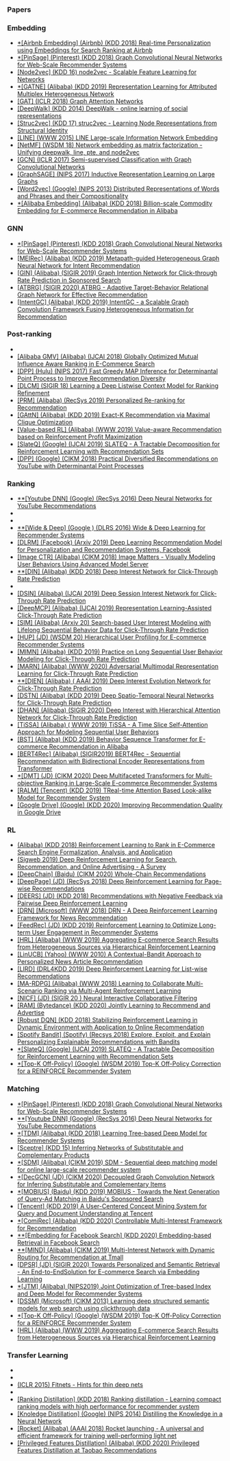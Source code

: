 
### Papers

### Embedding
* [*[Airbnb Embedding]  (Airbnb) (KDD 2018) Real-time Personalization using Embeddings for Search Ranking at Airbnb](https://github.com/guyulongcs/Deep-Learning-for-Search-Recommendation-Advertisements/blob/master/Embedding/%2A%5BAirbnb%20Embedding%5D%20%20%28Airbnb%29%20%28KDD%202018%29%20Real-time%20Personalization%20using%20Embeddings%20for%20Search%20Ranking%20at%20Airbnb.pdf) <br />
* [*[PinSage] (Pinterest) (KDD 2018) Graph Convolutional Neural Networks for Web-Scale Recommender Systems](https://github.com/guyulongcs/Deep-Learning-for-Search-Recommendation-Advertisements/blob/master/Embedding/%2A%5BPinSage%5D%20%28Pinterest%29%20%28KDD%202018%29%20Graph%20Convolutional%20Neural%20Networks%20for%20Web-Scale%20Recommender%20Systems.pdf) <br />
* [[Node2vec] (KDD 16) node2vec - Scalable Feature Learning for Networks](https://github.com/guyulongcs/Deep-Learning-for-Search-Recommendation-Advertisements/blob/master/Embedding/%5BNode2vec%5D%20%28KDD%2016%29%20node2vec%20-%20Scalable%20Feature%20Learning%20for%20Networks.pdf) <br />
* [*[GATNE] (Alibaba) (KDD 2019) Representation Learning for Attributed Multiplex Heterogeneous Network](https://github.com/guyulongcs/Deep-Learning-for-Search-Recommendation-Advertisements/blob/master/Embedding/%2A%5BGATNE%5D%20%28Alibaba%29%20%28KDD%202019%29%20Representation%20Learning%20for%20Attributed%20Multiplex%20Heterogeneous%20Network.pdf) <br />
* [[GAT]  (ICLR 2018) Graph Attention Networks](https://github.com/guyulongcs/Deep-Learning-for-Search-Recommendation-Advertisements/blob/master/Embedding/%5BGAT%5D%20%20%28ICLR%202018%29%20Graph%20Attention%20Networks.pdf) <br />
* [[DeepWalk] (KDD 2014) DeepWalk - online learning of social representations](https://github.com/guyulongcs/Deep-Learning-for-Search-Recommendation-Advertisements/blob/master/Embedding/%5BDeepWalk%5D%20%28KDD%202014%29%20DeepWalk%20-%20online%20learning%20of%20social%20representations.pdf) <br />
* [[Struc2vec] (KDD 17) struc2vec - Learning Node Representations from Structural Identity](https://github.com/guyulongcs/Deep-Learning-for-Search-Recommendation-Advertisements/blob/master/Embedding/%5BStruc2vec%5D%20%28KDD%2017%29%20struc2vec%20-%20Learning%20Node%20Representations%20from%20Structural%20Identity.pdf) <br />
* [[LINE] (WWW 2015) LINE Large-scale Information Network Embedding](https://github.com/guyulongcs/Deep-Learning-for-Search-Recommendation-Advertisements/blob/master/Embedding/%5BLINE%5D%20%28WWW%202015%29%20LINE%20Large-scale%20Information%20Network%20Embedding.pdf) <br />
* [[NetMF] (WSDM 18) Network embedding as matrix factorization - Unifying deepwalk, line, pte, and node2vec](https://github.com/guyulongcs/Deep-Learning-for-Search-Recommendation-Advertisements/blob/master/Embedding/%5BNetMF%5D%20%28WSDM%2018%29%20Network%20embedding%20as%20matrix%20factorization%20-%20Unifying%20deepwalk%2C%20line%2C%20pte%2C%20and%20node2vec.pdf) <br />
* [[GCN]  (ICLR 2017) Semi-supervised Classification with Graph Convolutional Networks ](https://github.com/guyulongcs/Deep-Learning-for-Search-Recommendation-Advertisements/blob/master/Embedding/%5BGCN%5D%20%20%28ICLR%202017%29%20Semi-supervised%20Classification%20with%20Graph%20Convolutional%20Networks%20.pdf) <br />
* [[GraphSAGE] (NIPS 2017)  Inductive Representation Learning on Large Graphs](https://github.com/guyulongcs/Deep-Learning-for-Search-Recommendation-Advertisements/blob/master/Embedding/%5BGraphSAGE%5D%20%28NIPS%202017%29%20%20Inductive%20Representation%20Learning%20on%20Large%20Graphs.pdf) <br />
* [[Word2vec] (Google) (NIPS 2013) Distributed Representations of Words and Phrases and their Compositionality ](https://github.com/guyulongcs/Deep-Learning-for-Search-Recommendation-Advertisements/blob/master/Embedding/%5BWord2vec%5D%20%28Google%29%20%28NIPS%202013%29%20Distributed%20Representations%20of%20Words%20and%20Phrases%20and%20their%20Compositionality%20.pdf) <br />
* [*[Alibaba Embedding] (Alibaba) (KDD 2018) Billion-scale Commodity Embedding for E-commerce Recommendation in Alibaba](https://github.com/guyulongcs/Deep-Learning-for-Search-Recommendation-Advertisements/blob/master/Embedding/%2A%5BAlibaba%20Embedding%5D%20%28Alibaba%29%20%28KDD%202018%29%20Billion-scale%20Commodity%20Embedding%20for%20E-commerce%20Recommendation%20in%20Alibaba.pdf) <br />

### GNN
* [*[PinSage] (Pinterest) (KDD 2018) Graph Convolutional Neural Networks for Web-Scale Recommender Systems](https://github.com/guyulongcs/Deep-Learning-for-Search-Recommendation-Advertisements/blob/master/GNN/%2A%5BPinSage%5D%20%28Pinterest%29%20%28KDD%202018%29%20Graph%20Convolutional%20Neural%20Networks%20for%20Web-Scale%20Recommender%20Systems.pdf) <br />
* [[MEIRec] (Alibaba) (KDD 2019) Metapath-guided Heterogeneous Graph Neural Network for Intent Recommendation](https://github.com/guyulongcs/Deep-Learning-for-Search-Recommendation-Advertisements/blob/master/GNN/%5BMEIRec%5D%20%28Alibaba%29%20%28KDD%202019%29%20Metapath-guided%20Heterogeneous%20Graph%20Neural%20Network%20for%20Intent%20Recommendation.pdf) <br />
* [[GIN] (Alibaba) (SIGIR 2019) Graph Intention Network for Click-through Rate Prediction in Sponsored Search](https://github.com/guyulongcs/Deep-Learning-for-Search-Recommendation-Advertisements/blob/master/GNN/%5BGIN%5D%20%28Alibaba%29%20%28SIGIR%202019%29%20Graph%20Intention%20Network%20for%20Click-through%20Rate%20Prediction%20in%20Sponsored%20Search.pdf) <br />
* [ [ATBRG] (SIGIR 2020) ATBRG - Adaptive Target-Behavior Relational Graph Network for Effective Recommendation](https://github.com/guyulongcs/Deep-Learning-for-Search-Recommendation-Advertisements/blob/master/GNN/%5BATBRG%5D%20%28SIGIR%202020%29%20ATBRG%20-%20Adaptive%20Target-Behavior%20Relational%20Graph%20Network%20for%20Effective%20Recommendation.pdf) <br />
* [[IntentGC] (Alibaba) (KDD 2019) IntentGC - a Scalable Graph Convolution Framework Fusing Heterogeneous Information for Recommendation](https://github.com/guyulongcs/Deep-Learning-for-Search-Recommendation-Advertisements/blob/master/GNN/%5BIntentGC%5D%20%28Alibaba%29%20%28KDD%202019%29%20IntentGC%20-%20a%20Scalable%20Graph%20Convolution%20Framework%20Fusing%20Heterogeneous%20Information%20for%20Recommendation.pdf) <br />

### Post-ranking
* [](https://github.com/guyulongcs/Deep-Learning-for-Search-Recommendation-Advertisements/blob/master/Post-ranking/Seq2Slate) <br />
* [[Alibaba GMV] (Alibaba) (IJCAI 2018) Globally Optimized Mutual Influence Aware Ranking in E-Commerce Search](https://github.com/guyulongcs/Deep-Learning-for-Search-Recommendation-Advertisements/blob/master/Post-ranking/%5BAlibaba%20GMV%5D%20%28Alibaba%29%20%28IJCAI%202018%29%20Globally%20Optimized%20Mutual%20Influence%20Aware%20Ranking%20in%20E-Commerce%20Search.pdf) <br />
* [[DPP] (Hulu) (NIPS 2017) Fast Greedy MAP Inference for Determinantal Point Process to Improve Recommendation Diversity](https://github.com/guyulongcs/Deep-Learning-for-Search-Recommendation-Advertisements/blob/master/Post-ranking/%5BDPP%5D%20%28Hulu%29%20%28NIPS%202017%29%20Fast%20Greedy%20MAP%20Inference%20for%20Determinantal%20Point%20Process%20to%20Improve%20Recommendation%20Diversity.pdf) <br />
* [[DLCM] (SIGIR 18) Learning a Deep Listwise Context Model for Ranking Refinement](https://github.com/guyulongcs/Deep-Learning-for-Search-Recommendation-Advertisements/blob/master/Post-ranking/%5BDLCM%5D%20%28SIGIR%2018%29%20Learning%20a%20Deep%20Listwise%20Context%20Model%20for%20Ranking%20Refinement.pdf) <br />
* [[PRM] (Alibaba) (RecSys 2019) Personalized Re-ranking for Recommendation](https://github.com/guyulongcs/Deep-Learning-for-Search-Recommendation-Advertisements/blob/master/Post-ranking/%5BPRM%5D%20%28Alibaba%29%20%28RecSys%202019%29%20Personalized%20Re-ranking%20for%20Recommendation.pdf) <br />
* [[GAttN] (Alibaba) (KDD 2019) Exact-K Recommendation via Maximal Clique Optimization](https://github.com/guyulongcs/Deep-Learning-for-Search-Recommendation-Advertisements/blob/master/Post-ranking/%5BGAttN%5D%20%28Alibaba%29%20%28KDD%202019%29%20Exact-K%20Recommendation%20via%20Maximal%20Clique%20Optimization.pdf) <br />
* [[Value-based RL] (Alibaba) (WWW 2019) Value-aware Recommendation based on Reinforcement Profit Maximization](https://github.com/guyulongcs/Deep-Learning-for-Search-Recommendation-Advertisements/blob/master/Post-ranking/%5BValue-based%20RL%5D%20%28Alibaba%29%20%28WWW%202019%29%20Value-aware%20Recommendation%20based%20on%20Reinforcement%20Profit%20Maximization.pdf) <br />
* [[SlateQ] (Google) (IJCAI 2019) SLATEQ - A Tractable Decomposition for Reinforcement Learning with Recommendation Sets](https://github.com/guyulongcs/Deep-Learning-for-Search-Recommendation-Advertisements/blob/master/Post-ranking/%5BSlateQ%5D%20%28Google%29%20%28IJCAI%202019%29%20SLATEQ%20-%20A%20Tractable%20Decomposition%20for%20Reinforcement%20Learning%20with%20Recommendation%20Sets.pdf) <br />
* [[DPP] (Google) (CIKM 2018) Practical Diversified Recommendations on YouTube with Determinantal Point Processes](https://github.com/guyulongcs/Deep-Learning-for-Search-Recommendation-Advertisements/blob/master/Post-ranking/%5BDPP%5D%20%28Google%29%20%28CIKM%202018%29%20Practical%20Diversified%20Recommendations%20on%20YouTube%20with%20Determinantal%20Point%20Processes.pdf) <br />

### Ranking
* [**[Youtube DNN] (Google) (RecSys 2016) Deep Neural Networks for YouTube Recommendations](https://github.com/guyulongcs/Deep-Learning-for-Search-Recommendation-Advertisements/blob/master/Ranking/%2A%2A%5BYoutube%20DNN%5D%20%28Google%29%20%28RecSys%202016%29%20Deep%20Neural%20Networks%20for%20YouTube%20Recommendations.pdf) <br />
* [](https://github.com/guyulongcs/Deep-Learning-for-Search-Recommendation-Advertisements/blob/master/Ranking/Classic) <br />
* [](https://github.com/guyulongcs/Deep-Learning-for-Search-Recommendation-Advertisements/blob/master/Ranking/Cross) <br />
* [**[Wide & Deep] (Google ) (DLRS 2016) Wide & Deep Learning for Recommender Systems](https://github.com/guyulongcs/Deep-Learning-for-Search-Recommendation-Advertisements/blob/master/Ranking/%2A%2A%5BWide%20%26%20Deep%5D%20%28Google%20%29%20%28DLRS%202016%29%20Wide%20%26%20Deep%20Learning%20for%20Recommender%20Systems.pdf) <br />
* [[DLRM] (Facebook) (Arxiv 2019) Deep Learning Recommendation Model for Personalization and Recommendation Systems, Facebook](https://github.com/guyulongcs/Deep-Learning-for-Search-Recommendation-Advertisements/blob/master/Ranking/%5BDLRM%5D%20%28Facebook%29%20%28Arxiv%202019%29%20Deep%20Learning%20Recommendation%20Model%20for%20Personalization%20and%20Recommendation%20Systems%2C%20Facebook.pdf) <br />
* [[Image CTR] (Alibaba) (CIKM 2018) Image Matters - Visually Modeling User Behaviors Using Advanced Model Server](https://github.com/guyulongcs/Deep-Learning-for-Search-Recommendation-Advertisements/blob/master/Ranking/%5BImage%20CTR%5D%20%28Alibaba%29%20%28CIKM%202018%29%20Image%20Matters%20-%20Visually%20Modeling%20User%20Behaviors%20Using%20Advanced%20Model%20Server.pdf) <br />
* [**[DIN] (Alibaba) (KDD 2018) Deep Interest Network for Click-Through Rate Prediction](https://github.com/guyulongcs/Deep-Learning-for-Search-Recommendation-Advertisements/blob/master/Ranking/%2A%2A%5BDIN%5D%20%28Alibaba%29%20%28KDD%202018%29%20Deep%20Interest%20Network%20for%20Click-Through%20Rate%20Prediction.pdf) <br />
* [](https://github.com/guyulongcs/Deep-Learning-for-Search-Recommendation-Advertisements/blob/master/Ranking/Multi-task) <br />
* [[DSIN] (Alibaba) (IJCAI 2019) Deep Session Interest Network for Click-Through Rate Prediction](https://github.com/guyulongcs/Deep-Learning-for-Search-Recommendation-Advertisements/blob/master/Ranking/%5BDSIN%5D%20%28Alibaba%29%20%28IJCAI%202019%29%20Deep%20Session%20Interest%20Network%20for%20Click-Through%20Rate%20Prediction.pdf) <br />
* [[DeepMCP] (Alibaba) (IJCAI 2019) Representation Learning-Assisted Click-Through Rate Prediction](https://github.com/guyulongcs/Deep-Learning-for-Search-Recommendation-Advertisements/blob/master/Ranking/%5BDeepMCP%5D%20%28Alibaba%29%20%28IJCAI%202019%29%20Representation%20Learning-Assisted%20Click-Through%20Rate%20Prediction.pdf) <br />
* [[SIM] (Alibaba) (Arxiv 20) Search-based User Interest Modeling with Lifelong Sequential Behavior Data for Click-Through Rate Prediction](https://github.com/guyulongcs/Deep-Learning-for-Search-Recommendation-Advertisements/blob/master/Ranking/%5BSIM%5D%20%28Alibaba%29%20%28Arxiv%2020%29%20Search-based%20User%20Interest%20Modeling%20with%20Lifelong%20Sequential%20Behavior%20Data%20for%20Click-Through%20Rate%20Prediction.pdf) <br />
* [[HUP] (JD) (WSDM 20) Hierarchical User Profiling for E-commerce Recommender Systems](https://github.com/guyulongcs/Deep-Learning-for-Search-Recommendation-Advertisements/blob/master/Ranking/%5BHUP%5D%20%28JD%29%20%28WSDM%2020%29%20Hierarchical%20User%20Profiling%20for%20E-commerce%20Recommender%20Systems.pdf) <br />
* [[MIMN] (Alibaba) (KDD 2019) Practice on Long Sequential User Behavior Modeling for Click-Through Rate Prediction](https://github.com/guyulongcs/Deep-Learning-for-Search-Recommendation-Advertisements/blob/master/Ranking/%5BMIMN%5D%20%28Alibaba%29%20%28KDD%202019%29%20Practice%20on%20Long%20Sequential%20User%20Behavior%20Modeling%20for%20Click-Through%20Rate%20Prediction.pdf) <br />
* [[MARN] (Alibaba) (WWW 2020)  Adversarial Multimodal Representation Learning for Click-Through Rate Prediction](https://github.com/guyulongcs/Deep-Learning-for-Search-Recommendation-Advertisements/blob/master/Ranking/%5BMARN%5D%20%28Alibaba%29%20%28WWW%202020%29%20%20Adversarial%20Multimodal%20Representation%20Learning%20for%20Click-Through%20Rate%20Prediction.pdf) <br />
* [**[DIEN] (Alibaba) ( AAAI 2019) Deep Interest Evolution Network for Click-Through Rate Prediction](https://github.com/guyulongcs/Deep-Learning-for-Search-Recommendation-Advertisements/blob/master/Ranking/%2A%2A%5BDIEN%5D%20%28Alibaba%29%20%28%20AAAI%202019%29%20Deep%20Interest%20Evolution%20Network%20for%20Click-Through%20Rate%20Prediction.pdf) <br />
* [[DSTN] (Alibaba) (KDD 2019) Deep Spatio-Temporal Neural Networks for Click-Through Rate Prediction](https://github.com/guyulongcs/Deep-Learning-for-Search-Recommendation-Advertisements/blob/master/Ranking/%5BDSTN%5D%20%28Alibaba%29%20%28KDD%202019%29%20Deep%20Spatio-Temporal%20Neural%20Networks%20for%20Click-Through%20Rate%20Prediction.pdf) <br />
* [[DHAN] (Alibaba) (SIGIR 2020) Deep Interest with Hierarchical Attention Network for Click-Through Rate Prediction](https://github.com/guyulongcs/Deep-Learning-for-Search-Recommendation-Advertisements/blob/master/Ranking/%5BDHAN%5D%20%28Alibaba%29%20%28SIGIR%202020%29%20Deep%20Interest%20with%20Hierarchical%20Attention%20Network%20for%20Click-Through%20Rate%20Prediction.pdf) <br />
* [[TiSSA] (Alibaba) ( WWW 2019) TiSSA - A Time Slice Self-Attention Approach for Modeling Sequential User Behaviors](https://github.com/guyulongcs/Deep-Learning-for-Search-Recommendation-Advertisements/blob/master/Ranking/%5BTiSSA%5D%20%28Alibaba%29%20%28%20WWW%202019%29%20TiSSA%20-%20A%20Time%20Slice%20Self-Attention%20Approach%20for%20Modeling%20Sequential%20User%20Behaviors.pdf) <br />
* [[BST] (Alibaba) (KDD 2019) Behavior Sequence Transformer for E-commerce Recommendation in Alibaba](https://github.com/guyulongcs/Deep-Learning-for-Search-Recommendation-Advertisements/blob/master/Ranking/%5BBST%5D%20%28Alibaba%29%20%28KDD%202019%29%20Behavior%20Sequence%20Transformer%20for%20E-commerce%20Recommendation%20in%20Alibaba.pdf) <br />
* [[BERT4Rec] (Alibaba) (SIGIR2019) BERT4Rec - Sequential Recommendation with Bidirectional Encoder Representations from Transformer](https://github.com/guyulongcs/Deep-Learning-for-Search-Recommendation-Advertisements/blob/master/Ranking/%5BBERT4Rec%5D%20%28Alibaba%29%20%28SIGIR2019%29%20BERT4Rec%20-%20Sequential%20Recommendation%20with%20Bidirectional%20Encoder%20Representations%20from%20Transformer.pdf) <br />
* [*[DMT] (JD) (CIKM 2020) Deep Multifaceted Transformers for Multi-objective Ranking in Large-Scale E-commerce Recommender Systems](https://github.com/guyulongcs/Deep-Learning-for-Search-Recommendation-Advertisements/blob/master/Ranking/%2A%5BDMT%5D%20%28JD%29%20%28CIKM%202020%29%20Deep%20Multifaceted%20Transformers%20for%20Multi-objective%20Ranking%20in%20Large-Scale%20E-commerce%20Recommender%20Systems.pdf) <br />
* [[RALM] (Tencent) (KDD 2019) TReal-time Attention Based Look-alike Model for Recommender System](https://github.com/guyulongcs/Deep-Learning-for-Search-Recommendation-Advertisements/blob/master/Ranking/%5BRALM%5D%20%28Tencent%29%20%28KDD%202019%29%20TReal-time%20Attention%20Based%20Look-alike%20Model%20for%20Recommender%20System.pdf) <br />
* [[Google Drive] (Google) (KDD 2020) Improving Recommendation Quality in Google Drive](https://github.com/guyulongcs/Deep-Learning-for-Search-Recommendation-Advertisements/blob/master/Ranking/%5BGoogle%20Drive%5D%20%28Google%29%20%28KDD%202020%29%20Improving%20Recommendation%20Quality%20in%20Google%20Drive.pdf) <br />

### RL
* [(Alibaba) (KDD 2018) Reinforcement Learning to Rank in E-Commerce Search Engine Formalization, Analysis, and Application](https://github.com/guyulongcs/Deep-Learning-for-Search-Recommendation-Advertisements/blob/master/RL/%28Alibaba%29%20%28KDD%202018%29%20Reinforcement%20Learning%20to%20Rank%20in%20E-Commerce%20Search%20Engine%20Formalization%2C%20Analysis%2C%20and%20Application.pdf) <br />
* [(Sigweb 2019) Deep Reinforcement Learning for Search, Recommendation, and Online Advertising - A Survey](https://github.com/guyulongcs/Deep-Learning-for-Search-Recommendation-Advertisements/blob/master/RL/%28Sigweb%202019%29%20Deep%20Reinforcement%20Learning%20for%20Search%2C%20Recommendation%2C%20and%20Online%20Advertising%20-%20A%20Survey.pdf) <br />
* [[DeepChain] (Baidu) (CIKM 2020) Whole-Chain Recommendations](https://github.com/guyulongcs/Deep-Learning-for-Search-Recommendation-Advertisements/blob/master/RL/%5BDeepChain%5D%20%28Baidu%29%20%28CIKM%202020%29%20Whole-Chain%20Recommendations.pdf) <br />
* [[DeepPage] (JD) (RecSys 2018) Deep Reinforcement Learning for Page-wise Recommendations](https://github.com/guyulongcs/Deep-Learning-for-Search-Recommendation-Advertisements/blob/master/RL/%5BDeepPage%5D%20%28JD%29%20%28RecSys%202018%29%20Deep%20Reinforcement%20Learning%20for%20Page-wise%20Recommendations.pdf) <br />
* [[DEERS] (JD) (KDD 2018) Recommendations with Negative Feedback via Pairwise Deep Reinforcement Learning](https://github.com/guyulongcs/Deep-Learning-for-Search-Recommendation-Advertisements/blob/master/RL/%5BDEERS%5D%20%28JD%29%20%28KDD%202018%29%20Recommendations%20with%20Negative%20Feedback%20via%20Pairwise%20Deep%20Reinforcement%20Learning.pdf) <br />
* [[DRN] [Microsoft] (WWW 2018) DRN - A Deep Reinforcement Learning Framework for News Recommendation](https://github.com/guyulongcs/Deep-Learning-for-Search-Recommendation-Advertisements/blob/master/RL/%5BDRN%5D%20%5BMicrosoft%5D%20%28WWW%202018%29%20DRN%20-%20A%20Deep%20Reinforcement%20Learning%20Framework%20for%20News%20Recommendation.pdf) <br />
* [[FeedRec] (JD) (KDD 2019) Reinforcement Learning to Optimize Long-term User Engagement in Recommender Systems](https://github.com/guyulongcs/Deep-Learning-for-Search-Recommendation-Advertisements/blob/master/RL/%5BFeedRec%5D%20%28JD%29%20%28KDD%202019%29%20Reinforcement%20Learning%20to%20Optimize%20Long-term%20User%20Engagement%20in%20Recommender%20Systems.pdf) <br />
* [[HRL] (Alibaba) (WWW 2019) Aggregating E-commerce Search Results from Heterogeneous Sources via Hierarchical Reinforcement Learning](https://github.com/guyulongcs/Deep-Learning-for-Search-Recommendation-Advertisements/blob/master/RL/%5BHRL%5D%20%28Alibaba%29%20%28WWW%202019%29%20Aggregating%20E-commerce%20Search%20Results%20from%20Heterogeneous%20Sources%20via%20Hierarchical%20Reinforcement%20Learning.pdf) <br />
* [[LinUCB] (Yahoo) (WWW 2010) A Contextual-Bandit Approach to Personalized News Article Recommendation](https://github.com/guyulongcs/Deep-Learning-for-Search-Recommendation-Advertisements/blob/master/RL/%5BLinUCB%5D%20%28Yahoo%29%20%28WWW%202010%29%20A%20Contextual-Bandit%20Approach%20to%20Personalized%20News%20Article%20Recommendation.pdf) <br />
* [[LIRD] (DRL4KDD 2019) Deep Reinforcement Learning for List-wise Recommendations](https://github.com/guyulongcs/Deep-Learning-for-Search-Recommendation-Advertisements/blob/master/RL/%5BLIRD%5D%20%28DRL4KDD%202019%29%20Deep%20Reinforcement%20Learning%20for%20List-wise%20Recommendations.pdf) <br />
* [[MA-RDPG] (Alibaba) (WWW 2018) Learning to Collaborate Multi-Scenario Ranking via Multi-Agent Reinforcement Learning](https://github.com/guyulongcs/Deep-Learning-for-Search-Recommendation-Advertisements/blob/master/RL/%5BMA-RDPG%5D%20%28Alibaba%29%20%28WWW%202018%29%20Learning%20to%20Collaborate%20Multi-Scenario%20Ranking%20via%20Multi-Agent%20Reinforcement%20Learning.pdf) <br />
* [[NICF] (JD) (SIGIR 20 ) Neural Interactive Collaborative Filtering](https://github.com/guyulongcs/Deep-Learning-for-Search-Recommendation-Advertisements/blob/master/RL/%5BNICF%5D%20%28JD%29%20%28SIGIR%2020%20%29%20Neural%20Interactive%20Collaborative%20Filtering.pdf) <br />
* [[RAM] (Bytedance) (KDD 2020) Jointly Learning to Recommend and Advertise](https://github.com/guyulongcs/Deep-Learning-for-Search-Recommendation-Advertisements/blob/master/RL/%5BRAM%5D%20%28Bytedance%29%20%28KDD%202020%29%20Jointly%20Learning%20to%20Recommend%20and%20Advertise.pdf) <br />
* [[Robust DQN] (KDD 2018) Stabilizing Reinforcement Learning in Dynamic Environment with Application to Online Recommendation](https://github.com/guyulongcs/Deep-Learning-for-Search-Recommendation-Advertisements/blob/master/RL/%5BRobust%20DQN%5D%20%28KDD%202018%29%20Stabilizing%20Reinforcement%20Learning%20in%20Dynamic%20Environment%20with%20Application%20to%20Online%20Recommendation.pdf) <br />
* [[Spotify Bandit] (Spotify) (Recsys 2018) Explore, Exploit, and Explain Personalizing Explainable Recommendations with Bandits](https://github.com/guyulongcs/Deep-Learning-for-Search-Recommendation-Advertisements/blob/master/RL/%5BSpotify%20Bandit%5D%20%28Spotify%29%20%28Recsys%202018%29%20Explore%2C%20Exploit%2C%20and%20Explain%20Personalizing%20Explainable%20Recommendations%20with%20Bandits.pdf) <br />
* [*[SlateQ] (Google) (IJCAI 2019) SLATEQ - A Tractable Decomposition for Reinforcement Learning with Recommendation Sets](https://github.com/guyulongcs/Deep-Learning-for-Search-Recommendation-Advertisements/blob/master/RL/%2A%5BSlateQ%5D%20%28Google%29%20%28IJCAI%202019%29%20SLATEQ%20-%20A%20Tractable%20Decomposition%20for%20Reinforcement%20Learning%20with%20Recommendation%20Sets.pdf) <br />
* [*[Top-K Off-Policy] (Google) (WSDM 2019) Top-K Off-Policy Correction for a REINFORCE Recommender System](https://github.com/guyulongcs/Deep-Learning-for-Search-Recommendation-Advertisements/blob/master/RL/%2A%5BTop-K%20Off-Policy%5D%20%28Google%29%20%28WSDM%202019%29%20Top-K%20Off-Policy%20Correction%20for%20a%20REINFORCE%20Recommender%20System.pdf) <br />

### Matching
* [*[PinSage] (Pinterest) (KDD 2018) Graph Convolutional Neural Networks for Web-Scale Recommender Systems](https://github.com/guyulongcs/Deep-Learning-for-Search-Recommendation-Advertisements/blob/master/Matching/%2A%5BPinSage%5D%20%28Pinterest%29%20%28KDD%202018%29%20Graph%20Convolutional%20Neural%20Networks%20for%20Web-Scale%20Recommender%20Systems.pdf) <br />
* [**[Youtube DNN] (Google) (RecSys 2016) Deep Neural Networks for YouTube Recommendations](https://github.com/guyulongcs/Deep-Learning-for-Search-Recommendation-Advertisements/blob/master/Matching/%2A%2A%5BYoutube%20DNN%5D%20%28Google%29%20%28RecSys%202016%29%20Deep%20Neural%20Networks%20for%20YouTube%20Recommendations.pdf) <br />
* [*[TDM] (Alibaba) (KDD 2018) Learning Tree-based Deep Model for Recommender Systems](https://github.com/guyulongcs/Deep-Learning-for-Search-Recommendation-Advertisements/blob/master/Matching/%2A%5BTDM%5D%20%28Alibaba%29%20%28KDD%202018%29%20Learning%20Tree-based%20Deep%20Model%20for%20Recommender%20Systems.pdf) <br />
* [[Sceptre] (KDD 15) Inferring Networks of Substitutable and Complementary Products](https://github.com/guyulongcs/Deep-Learning-for-Search-Recommendation-Advertisements/blob/master/Matching/%5BSceptre%5D%20%28KDD%2015%29%20Inferring%20Networks%20of%20Substitutable%20and%20Complementary%20Products.pdf) <br />
* [*[SDM] (Alibaba) (CIKM 2019) SDM - Sequential deep matching model for online large-scale recommender system](https://github.com/guyulongcs/Deep-Learning-for-Search-Recommendation-Advertisements/blob/master/Matching/%2A%5BSDM%5D%20%28Alibaba%29%20%28CIKM%202019%29%20SDM%20-%20Sequential%20deep%20matching%20model%20for%20online%20large-scale%20recommender%20system.pdf) <br />
* [*[DecGCN] (JD) (CIKM 2020) Decoupled Graph Convolution Network for Inferring Substitutable and Complementary Items](https://github.com/guyulongcs/Deep-Learning-for-Search-Recommendation-Advertisements/blob/master/Matching/%2A%5BDecGCN%5D%20%28JD%29%20%28CIKM%202020%29%20Decoupled%20Graph%20Convolution%20Network%20for%20Inferring%20Substitutable%20and%20Complementary%20Items.pdf) <br />
* [*[MOBIUS] (Baidu) (KDD 2019) MOBIUS - Towards the Next Generation of Query-Ad Matching in Baidu's Sponsored Search](https://github.com/guyulongcs/Deep-Learning-for-Search-Recommendation-Advertisements/blob/master/Matching/%2A%5BMOBIUS%5D%20%28Baidu%29%20%28KDD%202019%29%20MOBIUS%20-%20Towards%20the%20Next%20Generation%20of%20Query-Ad%20Matching%20in%20Baidu%27s%20Sponsored%20Search.pdf) <br />
* [[Tencent] (KDD 2019) A User-Centered Concept Mining System for Query and Document Understanding at Tencent](https://github.com/guyulongcs/Deep-Learning-for-Search-Recommendation-Advertisements/blob/master/Matching/%5BTencent%5D%20%28KDD%202019%29%20A%20User-Centered%20Concept%20Mining%20System%20for%20Query%20and%20Document%20Understanding%20at%20Tencent.pdf) <br />
* [*[ComiRec] (Alibaba) (KDD 2020) Controllable Multi-Interest Framework for Recommendation](https://github.com/guyulongcs/Deep-Learning-for-Search-Recommendation-Advertisements/blob/master/Matching/%2A%5BComiRec%5D%20%28Alibaba%29%20%28KDD%202020%29%20Controllable%20Multi-Interest%20Framework%20for%20Recommendation.pdf) <br />
* [**[Embedding for Facebook Search] (KDD 2020) Embedding-based Retrieval in Facebook Search](https://github.com/guyulongcs/Deep-Learning-for-Search-Recommendation-Advertisements/blob/master/Matching/%2A%2A%5BEmbedding%20for%20Facebook%20Search%5D%20%28KDD%202020%29%20Embedding-based%20Retrieval%20in%20Facebook%20Search.pdf) <br />
* [**[MIND] (Alibaba) (CIKM 2019) Multi-Interest Network with Dynamic Routing for Recommendation at Tmall](https://github.com/guyulongcs/Deep-Learning-for-Search-Recommendation-Advertisements/blob/master/Matching/%2A%2A%5BMIND%5D%20%28Alibaba%29%20%28CIKM%202019%29%20Multi-Interest%20Network%20with%20Dynamic%20Routing%20for%20Recommendation%20at%20Tmall.pdf) <br />
* [[DPSR] (JD) (SIGIR 2020) Towards Personalized and Semantic Retrieval - An End-to-EndSolution for E-commerce Search via Embedding Learning](https://github.com/guyulongcs/Deep-Learning-for-Search-Recommendation-Advertisements/blob/master/Matching/%5BDPSR%5D%20%28JD%29%20%28SIGIR%202020%29%20Towards%20Personalized%20and%20Semantic%20Retrieval%20-%20An%20End-to-EndSolution%20for%20E-commerce%20Search%20via%20Embedding%20Learning.pdf) <br />
* [*[JTM] (Alibaba) (NIPS2019) Joint Optimization of Tree-based Index and Deep Model for Recommender Systems](https://github.com/guyulongcs/Deep-Learning-for-Search-Recommendation-Advertisements/blob/master/Matching/%2A%5BJTM%5D%20%28Alibaba%29%20%28NIPS2019%29%20Joint%20Optimization%20of%20Tree-based%20Index%20and%20Deep%20Model%20for%20Recommender%20Systems.pdf) <br />
* [[DSSM] (Microsoft) (CIKM 2013) Learning deep structured semantic models for web search using clickthrough data](https://github.com/guyulongcs/Deep-Learning-for-Search-Recommendation-Advertisements/blob/master/Matching/%5BDSSM%5D%20%28Microsoft%29%20%28CIKM%202013%29%20Learning%20deep%20structured%20semantic%20models%20for%20web%20search%20using%20clickthrough%20data.pdf) <br />
* [*[Top-K Off-Policy] (Google) (WSDM 2019) Top-K Off-Policy Correction for a REINFORCE Recommender System](https://github.com/guyulongcs/Deep-Learning-for-Search-Recommendation-Advertisements/blob/master/Matching/%2A%5BTop-K%20Off-Policy%5D%20%28Google%29%20%28WSDM%202019%29%20Top-K%20Off-Policy%20Correction%20for%20a%20REINFORCE%20Recommender%20System.pdf) <br />
* [[HRL] (Alibaba) (WWW 2019) Aggregating E-commerce Search Results from Heterogeneous Sources via Hierarchical Reinforcement Learning](https://github.com/guyulongcs/Deep-Learning-for-Search-Recommendation-Advertisements/blob/master/Matching/%5BHRL%5D%20%28Alibaba%29%20%28WWW%202019%29%20Aggregating%20E-commerce%20Search%20Results%20from%20Heterogeneous%20Sources%20via%20Hierarchical%20Reinforcement%20Learning.pdf) <br />

### Transfer Learning
* [](https://github.com/guyulongcs/Deep-Learning-for-Search-Recommendation-Advertisements/blob/master/Transfer%20Learning/Cross-domain) <br />
* [](https://github.com/guyulongcs/Deep-Learning-for-Search-Recommendation-Advertisements/blob/master/Transfer%20Learning/Transfer) <br />
* [(ICLR 2015) Fitnets - Hints for thin deep nets](https://github.com/guyulongcs/Deep-Learning-for-Search-Recommendation-Advertisements/blob/master/Transfer%20Learning/%28ICLR%202015%29%20Fitnets%20-%20Hints%20for%20thin%20deep%20nets.pdf) <br />
* [](https://github.com/guyulongcs/Deep-Learning-for-Search-Recommendation-Advertisements/blob/master/Transfer%20Learning/Meta-Learning) <br />
* [[Ranking Distillation] (KDD 2018) Ranking distillation - Learning compact ranking models with high performance for recommender system](https://github.com/guyulongcs/Deep-Learning-for-Search-Recommendation-Advertisements/blob/master/Transfer%20Learning/%5BRanking%20Distillation%5D%20%28KDD%202018%29%20Ranking%20distillation%20-%20Learning%20compact%20ranking%20models%20with%20high%20performance%20for%20recommender%20system.pdf) <br />
* [[Knoledge Distillation] (Google) (NIPS 2014) Distilling the Knowledge in a Neural Network](https://github.com/guyulongcs/Deep-Learning-for-Search-Recommendation-Advertisements/blob/master/Transfer%20Learning/%5BKnoledge%20Distillation%5D%20%28Google%29%20%28NIPS%202014%29%20Distilling%20the%20Knowledge%20in%20a%20Neural%20Network.pdf) <br />
* [[Rocket] (Alibaba) (AAAI 2018) Rocket launching - A universal and efficient framework for training well-performing light net](https://github.com/guyulongcs/Deep-Learning-for-Search-Recommendation-Advertisements/blob/master/Transfer%20Learning/%5BRocket%5D%20%28Alibaba%29%20%28AAAI%202018%29%20Rocket%20launching%20-%20A%20universal%20and%20efficient%20framework%20for%20training%20well-performing%20light%20net.pdf) <br />
* [[Privileged Features Distillation] (Alibaba) (KDD 2020) Privileged Features Distillation at Taobao Recommendations](https://github.com/guyulongcs/Deep-Learning-for-Search-Recommendation-Advertisements/blob/master/Transfer%20Learning/%5BPrivileged%20Features%20Distillation%5D%20%28Alibaba%29%20%28KDD%202020%29%20Privileged%20Features%20Distillation%20at%20Taobao%20Recommendations.pdf) <br />
